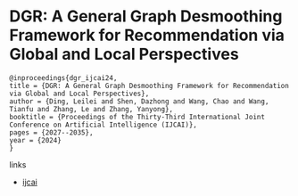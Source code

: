 # DGR: A General Graph Desmoothing Framework for Recommendation via Global and Local Perspectives

```
@inproceedings{dgr_ijcai24,
title = {DGR: A General Graph Desmoothing Framework for Recommendation via Global and Local Perspectives},
author = {Ding, Leilei and Shen, Dazhong and Wang, Chao and Wang, Tianfu and Zhang, Le and Zhang, Yanyong},
booktitle = {Proceedings of the Thirty-Third International Joint Conference on Artificial Intelligence (IJCAI)},
pages = {2027--2035},
year = {2024}
}
```

links
- [ijcai](https://www.ijcai.org/proceedings/2024/224)
